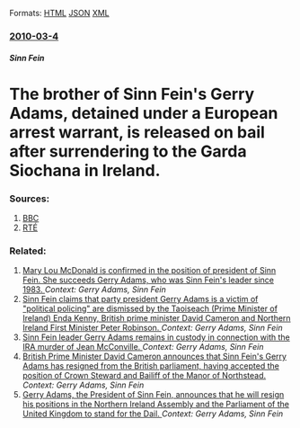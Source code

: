 
Formats: [HTML](/news/2010/03/4/the-brother-of-sinn-fa-c-in-s-gerry-adams-detained-under-a-european-arrest-warrant-is-released-on-bail-after-surrendering-to-the-garda-saoc.html)  [JSON](/news/2010/03/4/the-brother-of-sinn-fa-c-in-s-gerry-adams-detained-under-a-european-arrest-warrant-is-released-on-bail-after-surrendering-to-the-garda-saoc.json)  [XML](/news/2010/03/4/the-brother-of-sinn-fa-c-in-s-gerry-adams-detained-under-a-european-arrest-warrant-is-released-on-bail-after-surrendering-to-the-garda-saoc.xml)  

### [2010-03-4](/news/2010/03/4/index.md)

##### Sinn Fein
# The brother of Sinn Fein's Gerry Adams, detained under a European arrest warrant, is released on bail after surrendering to the Garda Siochana in Ireland. 




### Sources:

1. [BBC](http://news.bbc.co.uk/2/hi/uk_news/northern_ireland/8549939.stm)
2. [RTÉ](http://www.rte.ie/news/2010/0304/adamsl.html)

### Related:

1. [Mary Lou McDonald is confirmed in the position of president of Sinn Fein. She succeeds Gerry Adams, who was Sinn Fein's leader since 1983. ](/news/2018/02/10/mary-lou-mcdonald-is-confirmed-in-the-position-of-president-of-sinn-fa-c-in-she-succeeds-gerry-adams-who-was-sinn-fa-c-in-s-leader-since-1983.md) _Context: Gerry Adams, Sinn Fein_
2. [Sinn Fein claims that party president Gerry Adams is a victim of "political policing" are dismissed by the Taoiseach (Prime Minister of Ireland) Enda Kenny, British prime minister David Cameron and Northern Ireland First Minister Peter Robinson. ](/news/2014/05/2/sinn-fa-c-in-claims-that-party-president-gerry-adams-is-a-victim-of-political-policing-are-dismissed-by-the-taoiseach-prime-minister-of-ire.md) _Context: Gerry Adams, Sinn Fein_
3. [Sinn Fein leader Gerry Adams remains in custody in connection with the IRA murder of Jean McConville. ](/news/2014/05/1/sinn-fa-c-in-leader-gerry-adams-remains-in-custody-in-connection-with-the-ira-murder-of-jean-mcconville.md) _Context: Gerry Adams, Sinn Fein_
4. [British Prime Minister David Cameron announces that Sinn Fein's Gerry Adams has resigned from the British parliament, having accepted the position of Crown Steward and Bailiff of the Manor of Northstead. ](/news/2011/01/26/british-prime-minister-david-cameron-announces-that-sinn-fa-c-in-s-gerry-adams-has-resigned-from-the-british-parliament-having-accepted-the-p.md) _Context: Gerry Adams, Sinn Fein_
5. [Gerry Adams, the President of Sinn Fein, announces that he will resign his positions in the Northern Ireland Assembly and the Parliament of the United Kingdom to stand for the Dail. ](/news/2010/11/14/gerry-adams-the-president-of-sinn-fa-c-in-announces-that-he-will-resign-his-positions-in-the-northern-ireland-assembly-and-the-parliament-of.md) _Context: Gerry Adams, Sinn Fein_
